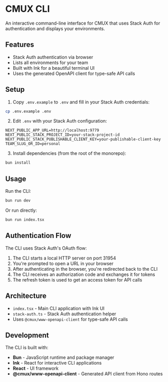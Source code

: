 # CMUX CLI

An interactive command-line interface for CMUX that uses Stack Auth for authentication and displays your environments.

## Features

- Stack Auth authentication via browser
- Lists all environments for your team
- Built with Ink for a beautiful terminal UI
- Uses the generated OpenAPI client for type-safe API calls

## Setup

1. Copy `.env.example` to `.env` and fill in your Stack Auth credentials:

```bash
cp .env.example .env
```

2. Edit `.env` with your Stack Auth configuration:

```env
NEXT_PUBLIC_APP_URL=http://localhost:9779
NEXT_PUBLIC_STACK_PROJECT_ID=your-stack-project-id
NEXT_PUBLIC_STACK_PUBLISHABLE_CLIENT_KEY=your-publishable-client-key
TEAM_SLUG_OR_ID=personal
```

3. Install dependencies (from the root of the monorepo):

```bash
bun install
```

## Usage

Run the CLI:

```bash
bun run dev
```

Or run directly:

```bash
bun run index.tsx
```

## Authentication Flow

The CLI uses Stack Auth's OAuth flow:

1. The CLI starts a local HTTP server on port 31954
2. You're prompted to open a URL in your browser
3. After authenticating in the browser, you're redirected back to the CLI
4. The CLI receives an authorization code and exchanges it for tokens
5. The refresh token is used to get an access token for API calls

## Architecture

- `index.tsx` - Main CLI application with Ink UI
- `stack-auth.ts` - Stack Auth authentication helper
- Uses `@cmux/www-openapi-client` for type-safe API calls

## Development

The CLI is built with:

- **Bun** - JavaScript runtime and package manager
- **Ink** - React for interactive CLI applications
- **React** - UI framework
- **@cmux/www-openapi-client** - Generated API client from Hono routes
